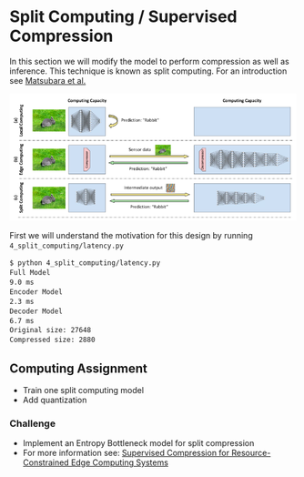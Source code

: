 # Split Computing / Supervised Compression

In this section we will modify the model to perform compression as well as inference.
This technique is known as split computing. 
For an introduction see [Matsubara et al.](https://dl.acm.org/doi/10.1145/3527155)

![](split_model.png)

First we will understand the motivation
for this design by running `4_split_computing/latency.py`

```bash
$ python 4_split_computing/latency.py 
Full Model
9.0 ms
Encoder Model
2.3 ms
Decoder Model
6.7 ms
Original size: 27648
Compressed size: 2880
```

## Computing Assignment
- Train one split computing model
- Add quantization

### Challenge
- Implement an Entropy Bottleneck model for split compression
- For more information see: [Supervised Compression for Resource-Constrained Edge Computing Systems](https://arxiv.org/abs/2108.11898)